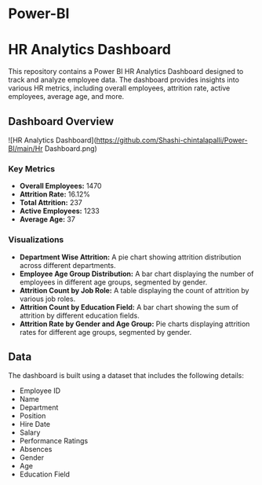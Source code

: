 # Power-BI

# HR Analytics Dashboard

This repository contains a Power BI HR Analytics Dashboard designed to track and analyze employee data. The dashboard provides insights into various HR metrics, including overall employees, attrition rate, active employees, average age, and more.

## Dashboard Overview

![HR Analytics Dashboard](https://github.com/Shashi-chintalapalli/Power-BI/main/Hr Dashboard.png)

### Key Metrics

- **Overall Employees:** 1470
- **Attrition Rate:** 16.12%
- **Total Attrition:** 237
- **Active Employees:** 1233
- **Average Age:** 37

### Visualizations

- **Department Wise Attrition:** A pie chart showing attrition distribution across different departments.
- **Employee Age Group Distribution:** A bar chart displaying the number of employees in different age groups, segmented by gender.
- **Attrition Count by Job Role:** A table displaying the count of attrition by various job roles.
- **Attrition Count by Education Field:** A bar chart showing the sum of attrition by different education fields.
- **Attrition Rate by Gender and Age Group:** Pie charts displaying attrition rates for different age groups, segmented by gender.

## Data

The dashboard is built using a dataset that includes the following details:

- Employee ID
- Name
- Department
- Position
- Hire Date
- Salary
- Performance Ratings
- Absences
- Gender
- Age
- Education Field

